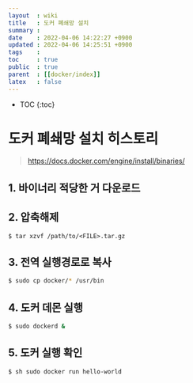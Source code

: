 ```yaml
---
layout  : wiki
title   : 도커 폐쇄망 설치
summary : 
date    : 2022-04-06 14:22:27 +0900
updated : 2022-04-06 14:25:51 +0900
tags    : 
toc     : true
public  : true
parent  : [[docker/index]]
latex   : false
---
```

* TOC
{:toc}

# 도커 폐쇄망 설치 히스토리

> https://docs.docker.com/engine/install/binaries/

## 1. 바이너리 적당한 거 다운로드

## 2. 압축해제
 
```sh 
$ tar xzvf /path/to/<FILE>.tar.gz
```

## 3. 전역 실행경로로 복사 
 
```sh
$ sudo cp docker/* /usr/bin
```

## 4. 도커 데몬 실행 
 
```sh
$ sudo dockerd & 
```

## 5. 도커 실행 확인 
 
```
$ sh sudo docker run hello-world
```

